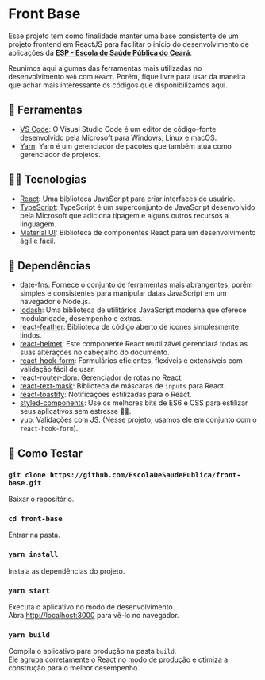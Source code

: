 # Front Base

Esse projeto tem como finalidade manter uma base consistente de um projeto frontend em ReactJS para facilitar o início do desenvolvimento de aplicações da [**ESP - Escola de Saúde Pública do Ceará**](https://www.esp.ce.gov.br/).

Reunimos aqui algumas das ferramentas mais utilizadas no desenvolvimento `Web` com `React`. Porém, fique livre para usar da maneira que achar mais interessante os códigos que disponibilizamos aqui.

## 🧰 Ferramentas

- [VS Code](https://code.visualstudio.com/): O Visual Studio Code é um editor de código-fonte desenvolvido pela Microsoft para Windows, Linux e macOS.
- [Yarn](https://yarnpkg.com/): Yarn é um gerenciador de pacotes que também atua como gerenciador de projetos.

## 👨‍💻 Tecnologias

- [React](https://pt-br.reactjs.org/): Uma biblioteca JavaScript para criar interfaces de usuário.
- [TypeScript](https://www.typescriptlang.org/): TypeScript é um superconjunto de JavaScript desenvolvido pela Microsoft que adiciona tipagem e alguns outros recursos a linguagem.
- [Material UI](https://material-ui.com/pt/): Biblioteca de componentes React para um desenvolvimento ágil e fácil.

## 🏬 Dependências

- [date-fns](https://date-fns.org/): Fornece o conjunto de ferramentas mais abrangentes, porém simples e consistentes para manipular datas JavaScript em um navegador e Node.js.
- [lodash](https://lodash.com/): Uma biblioteca de utilitários JavaScript moderna que oferece modularidade, desempenho e extras.
- [react-feather](https://github.com/feathericons/react-feather): Biblioteca de código aberto de ícones simplesmente lindos.
- [react-helmet](https://github.com/nfl/react-helmet): Este componente React reutilizável gerenciará todas as suas alterações no cabeçalho do documento.
- [react-hook-form](https://react-hook-form.com/): Formulários eficientes, flexíveis e extensíveis com validação fácil de usar.
- [react-router-dom](https://reactrouter.com/web/guides/quick-start): Gerenciador de rotas no React.
- [react-text-mask](https://github.com/text-mask/text-mask): Biblioteca de máscaras de `inputs` para React.
- [react-toastify](https://fkhadra.github.io/react-toastify/introduction): Notificações estilizadas para o React.
- [styled-components](link): Use os melhores bits de ES6 e CSS para estilizar seus aplicativos sem estresse 💅🏾.
- [yup](link): Validações com JS. (Nesse projeto, usamos ele em conjunto com o `react-hook-form`).

## 🐛 Como Testar

### `git clone https://github.com/EscolaDeSaudePublica/front-base.git`

Baixar o repositório.

### `cd front-base`

Entrar na pasta.

### `yarn install`

Instala as dependências do projeto.

### `yarn start`

Executa o aplicativo no modo de desenvolvimento.\
Abra [http://localhost:3000](http://localhost:3000) para vê-lo no navegador.

### `yarn build`

Compila o aplicativo para produção na pasta `build`.\
Ele agrupa corretamente o React no modo de produção e otimiza a construção para o melhor desempenho.
